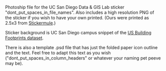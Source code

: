 Photoship file for the UC San Diego Data & GIS Lab sticker "dont_put_spaces_in_file_names". Also includes a high resolution PNG of the sticker if you wish to have your own printed. (Ours were printed as 2.5x3 from [Stickermule](https://www.stickermule.com/).)

Sticker background is UC San Diego campus snippet of the [US Building Footprints dataset](https://github.com/Microsoft/USBuildingFootprints).

There is also a template .psd file that has just the folded paper icon outline and the text. Feel free to adapt this text as you wish ("dont_put_spaces_in_column_headers" or whatever your naming pet peeve may be).
